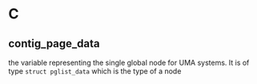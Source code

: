 # C

## contig_page_data

the variable representing the single global node for UMA systems. It is of type `struct pglist_data` which is the type of a node
